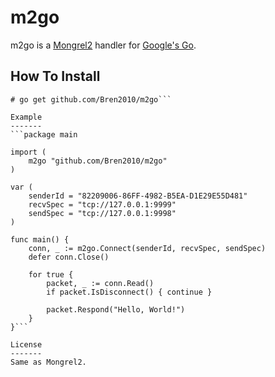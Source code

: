 m2go
====
m2go is a [Mongrel2](http://mongrel2.org/) handler for [Google's Go](http://golang.org/).

How To Install
--------------
```# go get github.com/alecthomas/gozmq
# go get github.com/Bren2010/m2go```

Example
-------
```package main

import (
    m2go "github.com/Bren2010/m2go"
)

var (
    senderId = "82209006-86FF-4982-B5EA-D1E29E55D481"
    recvSpec = "tcp://127.0.0.1:9999"
    sendSpec = "tcp://127.0.0.1:9998"
)

func main() {
    conn, _ := m2go.Connect(senderId, recvSpec, sendSpec)
    defer conn.Close()
    
    for true {
        packet, _ := conn.Read()
        if packet.IsDisconnect() { continue }
        
        packet.Respond("Hello, World!")
    }
}```

License
-------
Same as Mongrel2.
